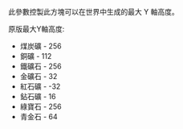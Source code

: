 此參數控製此方塊可以在世界中生成的最大 Y 軸高度。

原版最大Y軸高度:
* 煤炭礦 - 256
* 銅礦 - 112
* 鐵礦石 - 256
* 金礦石 - 32
* 紅石礦 - -32
* 鉆石礦 - 16
* 綠寶石 - 256
* 青金石 - 64